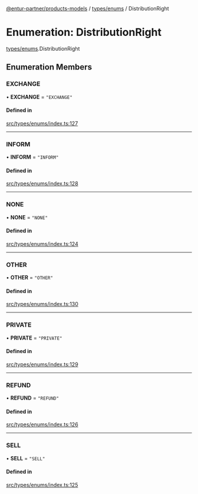 [@entur-partner/products-models](../README.md) / [types/enums](../modules/types_enums.md) / DistributionRight

# Enumeration: DistributionRight

[types/enums](../modules/types_enums.md).DistributionRight

## Enumeration Members

### EXCHANGE

• **EXCHANGE** = ``"EXCHANGE"``

#### Defined in

[src/types/enums/index.ts:127](https://github.com/entur/products-models/blob/main/src/types/enums/index.ts#L127)

___

### INFORM

• **INFORM** = ``"INFORM"``

#### Defined in

[src/types/enums/index.ts:128](https://github.com/entur/products-models/blob/main/src/types/enums/index.ts#L128)

___

### NONE

• **NONE** = ``"NONE"``

#### Defined in

[src/types/enums/index.ts:124](https://github.com/entur/products-models/blob/main/src/types/enums/index.ts#L124)

___

### OTHER

• **OTHER** = ``"OTHER"``

#### Defined in

[src/types/enums/index.ts:130](https://github.com/entur/products-models/blob/main/src/types/enums/index.ts#L130)

___

### PRIVATE

• **PRIVATE** = ``"PRIVATE"``

#### Defined in

[src/types/enums/index.ts:129](https://github.com/entur/products-models/blob/main/src/types/enums/index.ts#L129)

___

### REFUND

• **REFUND** = ``"REFUND"``

#### Defined in

[src/types/enums/index.ts:126](https://github.com/entur/products-models/blob/main/src/types/enums/index.ts#L126)

___

### SELL

• **SELL** = ``"SELL"``

#### Defined in

[src/types/enums/index.ts:125](https://github.com/entur/products-models/blob/main/src/types/enums/index.ts#L125)

